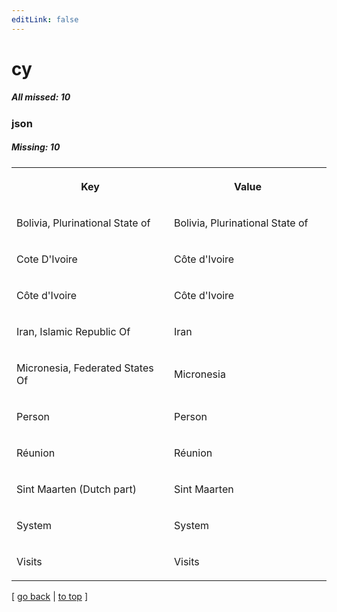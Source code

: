 ```yaml
---
editLink: false
---
```


# cy

##### All missed: 10


### json

##### Missing: 10

<table width="100%">
<tr><th width="50%">

Key

</th><th width="50%">

Value

</th></tr>
<tr><td width="50%">

Bolivia, Plurinational State of

</td><td width="50%">

Bolivia, Plurinational State of

</td></tr>
<tr><td width="50%">

Cote D'Ivoire

</td><td width="50%">

Côte d'Ivoire

</td></tr>
<tr><td width="50%">

Côte d'Ivoire

</td><td width="50%">

Côte d'Ivoire

</td></tr>
<tr><td width="50%">

Iran, Islamic Republic Of

</td><td width="50%">

Iran

</td></tr>
<tr><td width="50%">

Micronesia, Federated States Of

</td><td width="50%">

Micronesia

</td></tr>
<tr><td width="50%">

Person

</td><td width="50%">

Person

</td></tr>
<tr><td width="50%">

Réunion

</td><td width="50%">

Réunion

</td></tr>
<tr><td width="50%">

Sint Maarten (Dutch part)

</td><td width="50%">

Sint Maarten

</td></tr>
<tr><td width="50%">

System

</td><td width="50%">

System

</td></tr>
<tr><td width="50%">

Visits

</td><td width="50%">

Visits

</td></tr>
</table>

[ [go back](../status.md) | [to top](#) ]

